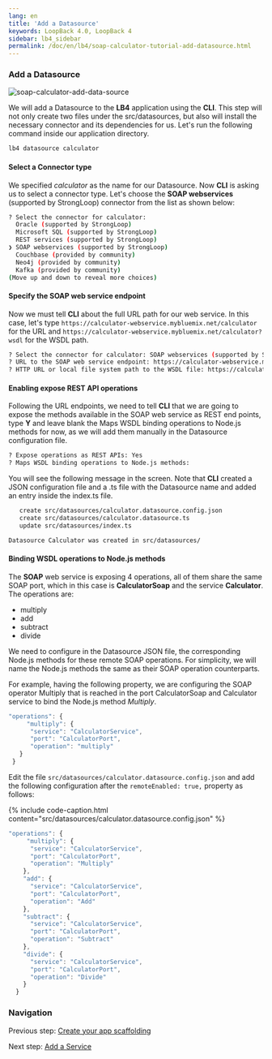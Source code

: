 ```yaml
---
lang: en
title: 'Add a Datasource'
keywords: LoopBack 4.0, LoopBack 4
sidebar: lb4_sidebar
permalink: /doc/en/lb4/soap-calculator-tutorial-add-datasource.html
---
```


### Add a Datasource

![soap-calculator-add-data-source](../../imgs/loopback-example-soap-calculator_figure2.png)

We will add a Datasource to the **LB4** application using the **CLI**. This step
will not only create two files under the src/datasources, but also will install
the necessary connector and its dependencies for us. Let's run the following
command inside our application directory.

```sh
lb4 datasource calculator
```

#### Select a Connector type

We specified _calculator_ as the name for our Datasource. Now **CLI** is asking
us to select a connector type. Let's choose the **SOAP webservices** (supported
by StrongLoop) connector from the list as shown below:

```sh
? Select the connector for calculator:
  Oracle (supported by StrongLoop)
  Microsoft SQL (supported by StrongLoop)
  REST services (supported by StrongLoop)
❯ SOAP webservices (supported by StrongLoop)
  Couchbase (provided by community)
  Neo4j (provided by community)
  Kafka (provided by community)
(Move up and down to reveal more choices)
```

#### Specify the SOAP web service endpoint

Now we must tell **CLI** about the full URL path for our web service. In this
case, let's type `https://calculator-webservice.mybluemix.net/calculator` for
the URL and `https://calculator-webservice.mybluemix.net/calculator?wsdl` for
the WSDL path.

```sh
? Select the connector for calculator: SOAP webservices (supported by StrongLoop)
? URL to the SOAP web service endpoint: https://calculator-webservice.mybluemix.net/calculator
? HTTP URL or local file system path to the WSDL file: https://calculator-webservice.mybluemix.net/calculator?wsdl
```

#### Enabling expose REST API operations

Following the URL endpoints, we need to tell **CLI** that we are going to expose
the methods available in the SOAP web service as REST end points, type **Y** and
leave blank the Maps WSDL binding operations to Node.js methods for now, as we
will add them manually in the Datasource configuration file.

```sh
? Expose operations as REST APIs: Yes
? Maps WSDL binding operations to Node.js methods:
```

You will see the following message in the screen. Note that **CLI** created a
JSON configuration file and a .ts file with the Datasource name and added an
entry inside the index.ts file.

```sh
   create src/datasources/calculator.datasource.config.json
   create src/datasources/calculator.datasource.ts
   update src/datasources/index.ts

Datasource Calculator was created in src/datasources/
```

#### Binding WSDL operations to Node.js methods

The **SOAP** web service is exposing 4 operations, all of them share the same
SOAP port, which in this case is **CalculatorSoap** and the service
**Calculator**. The operations are:

- multiply
- add
- subtract
- divide

We need to configure in the Datasource JSON file, the corresponding Node.js
methods for these remote SOAP operations. For simplicity, we will name the
Node.js methods the same as their SOAP operation counterparts.

For example, having the following property, we are configuring the SOAP operator
Multiply that is reached in the port CalculatorSoap and Calculator service to
bind the Node.js method _Multiply_.

```ts
"operations": {
     "multiply": {
      "service": "CalculatorService",
      "port": "CalculatorPort",
      "operation": "multiply"
   }
 }
```

Edit the file `src/datasources/calculator.datasource.config.json` and add the
following configuration after the `remoteEnabled: true,` property as follows:

{% include code-caption.html content="src/datasources/calculator.datasource.config.json" %}

```ts
"operations": {
     "multiply": {
      "service": "CalculatorService",
      "port": "CalculatorPort",
      "operation": "Multiply"
    },
    "add": {
      "service": "CalculatorService",
      "port": "CalculatorPort",
      "operation": "Add"
    },
    "subtract": {
      "service": "CalculatorService",
      "port": "CalculatorPort",
      "operation": "Subtract"
    },
    "divide": {
      "service": "CalculatorService",
      "port": "CalculatorPort",
      "operation": "Divide"
    }
  }
```

### Navigation

Previous step:
[Create your app scaffolding](soap-calculator-tutorial-scaffolding.md)

Next step: [Add a Service](soap-calculator-tutorial-add-service.md)
